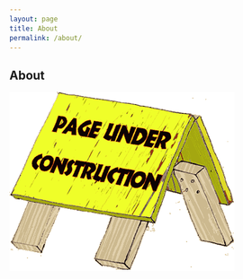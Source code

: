 ```yaml
---
layout: page
title: About
permalink: /about/
---
```

<div class="hero" style="background-image: url(/images/window.jpeg);"></div>
<section class="container content">
  <div class="title">
  <h1>About</h1>
  </div>
 <img src="/images/coming_soon.gif" alt="soon to be updated">
</section>
